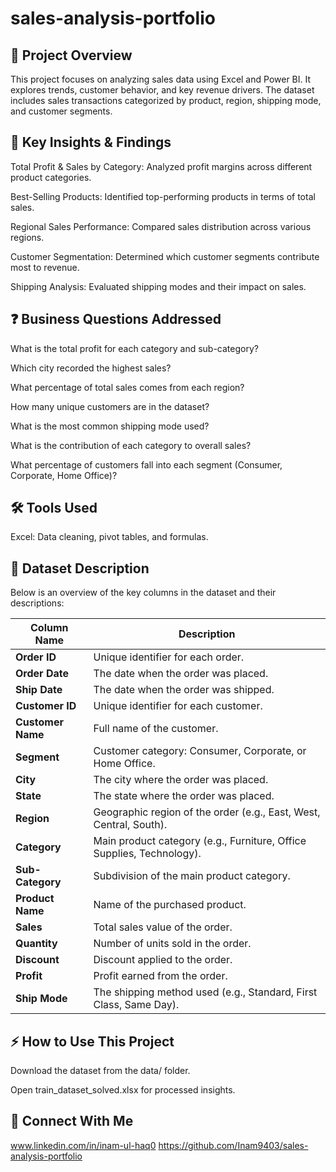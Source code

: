 # sales-analysis-portfolio
## 🌟 Project Overview

This project focuses on analyzing sales data using Excel and Power BI. It explores trends, customer behavior, and key revenue drivers. The dataset includes sales transactions categorized by product, region, shipping mode, and customer segments.

## 🚀 Key Insights & Findings

Total Profit & Sales by Category: Analyzed profit margins across different product categories.

Best-Selling Products: Identified top-performing products in terms of total sales.

Regional Sales Performance: Compared sales distribution across various regions.

Customer Segmentation: Determined which customer segments contribute most to revenue.

Shipping Analysis: Evaluated shipping modes and their impact on sales.

## ❓ Business Questions Addressed

What is the total profit for each category and sub-category?

Which city recorded the highest sales?

What percentage of total sales comes from each region?

How many unique customers are in the dataset?

What is the most common shipping mode used?

What is the contribution of each category to overall sales?

What percentage of customers fall into each segment (Consumer, Corporate, Home Office)?

## 🛠 Tools Used

Excel: Data cleaning, pivot tables, and formulas.

## 📄 Dataset Description

Below is an overview of the key columns in the dataset and their descriptions:

| Column Name    | Description                                                 
|----------------|-------------------------------------------------------------
| **Order ID**   | Unique identifier for each order.                           
| **Order Date** | The date when the order was placed.                         
| **Ship Date**  | The date when the order was shipped.                        
| **Customer ID**| Unique identifier for each customer.                        
| **Customer Name** | Full name of the customer.                               
| **Segment**    | Customer category: Consumer, Corporate, or Home Office.    
| **City**       | The city where the order was placed.                        
| **State**      | The state where the order was placed.                       
| **Region**     | Geographic region of the order (e.g., East, West, Central, South). 
| **Category**   | Main product category (e.g., Furniture, Office Supplies, Technology). 
| **Sub-Category** | Subdivision of the main product category.                 
| **Product Name** | Name of the purchased product.                            
| **Sales**      | Total sales value of the order.                             
| **Quantity**   | Number of units sold in the order.                          
| **Discount**   | Discount applied to the order.                              
| **Profit**     | Profit earned from the order.                               
| **Ship Mode**  | The shipping method used (e.g., Standard, First Class, Same Day). 

## ⚡ How to Use This Project

Download the dataset from the data/ folder.

Open train_dataset_solved.xlsx for processed insights.

## 🔗 Connect With Me

www.linkedin.com/in/inam-ul-haq0
https://github.com/Inam9403/sales-analysis-portfolio

